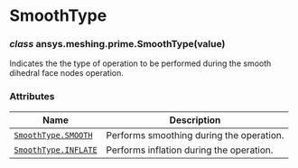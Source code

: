 # SmoothType

<a id="ansys.meshing.prime.SmoothType"></a>

### *class* ansys.meshing.prime.SmoothType(value)

Indicates the the type of operation to be performed during the smooth dihedral face nodes operation.

<!-- !! processed by numpydoc !! -->

### Attributes

| Name | Description |
|----------------------------------------------------------------------------------------------------------|--------------------------------------------|
| [`SmoothType.SMOOTH`](ansys.meshing.prime.SmoothType.SMOOTH.md#ansys.meshing.prime.SmoothType.SMOOTH)    | Performs smoothing during the operation.   |
| [`SmoothType.INFLATE`](ansys.meshing.prime.SmoothType.INFLATE.md#ansys.meshing.prime.SmoothType.INFLATE) | Performs inflation during the operation.   |
<!-- vale on -->